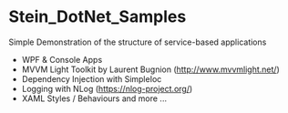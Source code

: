# Stein_DotNet_Samples

Simple Demonstration of the structure of service-based applications

- WPF & Console Apps
- MVVM Light Toolkit by Laurent Bugnion (http://www.mvvmlight.net/)
- Dependency Injection with SimpleIoc
- Logging with NLog (https://nlog-project.org/)
- XAML Styles / Behaviours and more ... 
